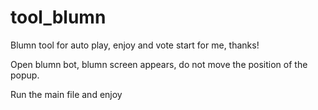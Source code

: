 # tool_blumn
Blumn tool for auto play, enjoy and vote start for me, thanks!

Open blumn bot, blumn screen appears, do not move the position of the popup.

Run the main file and enjoy
